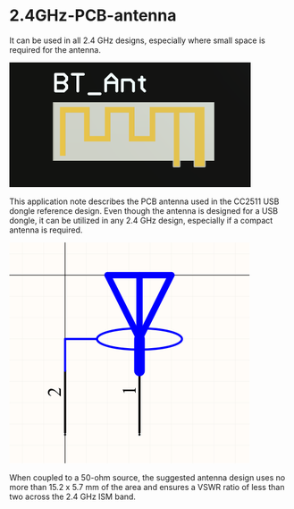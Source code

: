 # 2.4GHz-PCB-antenna
It can be used in all 2.4 GHz designs, especially where small space is required for the antenna. 

![image](https://github.com/Istiak-Mahmud/2.4GHz-PCB-antenna/blob/main/Top.png?raw=true)

This application note describes the PCB antenna used in the CC2511 USB dongle reference design.
Even though the antenna is designed for a USB dongle, it can be utilized in any 2.4 GHz design, especially if a compact antenna is required.

![image](https://github.com/Istiak-Mahmud/2.4GHz-PCB-antenna/blob/main/SCH_Lib.png?raw=true)

When coupled to a 50-ohm source, the suggested antenna design uses no more than 15.2 x 5.7 mm of the area and ensures a VSWR ratio of less than two across the 2.4 GHz ISM band.

